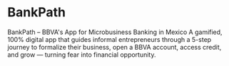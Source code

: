 # BankPath
BankPath – BBVA's App for Microbusiness Banking in Mexico A gamified, 100% digital app that guides informal entrepreneurs through a 5-step journey to formalize their business, open a BBVA account, access credit, and grow — turning fear into financial opportunity.
